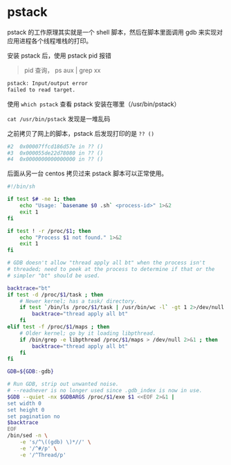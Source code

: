 # pstack

pstack 的工作原理其实就是一个 shell 脚本，然后在脚本里面调用 gdb 来实现对应用进程各个线程堆栈的打印。

安装 pstack 后，使用 pstack pid 报错

>pid 查询， ps aux | grep xx

```bash
pstack: Input/output error
failed to read target.
```

使用 `which pstack` 查看 pstack 安装在哪里（/usr/bin/pstack）

`cat /usr/bin/pstack` 发现是一堆乱码

之前拷贝了网上的脚本，pstack 后发现打印的是 `?? ()`

```bash
#2  0x00007ffcd186d57e in ?? ()
#3  0x000055de22d78080 in ?? ()
#4  0x0000000000000000 in ?? ()
```

后面从另一台 centos 拷贝过来 pstack 脚本可以正常使用。

```bash
#!/bin/sh

if test $# -ne 1; then
    echo "Usage: `basename $0 .sh` <process-id>" 1>&2
    exit 1
fi

if test ! -r /proc/$1; then
    echo "Process $1 not found." 1>&2
    exit 1
fi

# GDB doesn't allow "thread apply all bt" when the process isn't
# threaded; need to peek at the process to determine if that or the
# simpler "bt" should be used.

backtrace="bt"
if test -d /proc/$1/task ; then
    # Newer kernel; has a task/ directory.
    if test `/bin/ls /proc/$1/task | /usr/bin/wc -l` -gt 1 2>/dev/null ; then
        backtrace="thread apply all bt"
    fi
elif test -f /proc/$1/maps ; then
    # Older kernel; go by it loading libpthread.
    if /bin/grep -e libpthread /proc/$1/maps > /dev/null 2>&1 ; then
        backtrace="thread apply all bt"
    fi
fi

GDB=${GDB:-gdb}

# Run GDB, strip out unwanted noise.
# --readnever is no longer used since .gdb_index is now in use.
$GDB --quiet -nx $GDBARGS /proc/$1/exe $1 <<EOF 2>&1 |
set width 0
set height 0
set pagination no
$backtrace
EOF
/bin/sed -n \
    -e 's/^\((gdb) \)*//' \
    -e '/^#/p' \
    -e '/^Thread/p'
```